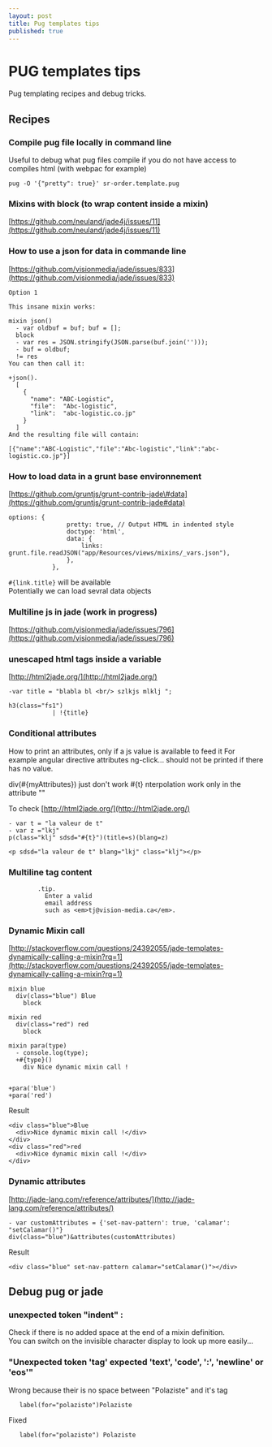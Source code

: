 ```yaml
---
layout: post
title: Pug templates tips
published: true
---
```


# PUG templates tips

Pug templating recipes and debug tricks.

## Recipes

### Compile  pug file locally in command line

Useful to debug what pug files compile if you do not have access to compiles html \(with webpac for example\)

```text
pug -O '{"pretty": true}' sr-order.template.pug
```

### Mixins with block \(to wrap content inside a mixin\)

[https://github.com/neuland/jade4j/issues/11](https://github.com/neuland/jade4j/issues/11)

### How to use a json for data in commande line

[https://github.com/visionmedia/jade/issues/833](https://github.com/visionmedia/jade/issues/833)

```text
Option 1

This insane mixin works:

mixin json()
  - var oldbuf = buf; buf = [];
  block
  - var res = JSON.stringify(JSON.parse(buf.join('')));
  - buf = oldbuf;
  != res
You can then call it:

+json().
  [
    {
      "name": "ABC-Logistic",
      "file":  "Abc-logistic",
      "link":  "abc-logistic.co.jp"
    }
  ]
And the resulting file will contain:

[{"name":"ABC-Logistic","file":"Abc-logistic","link":"abc-logistic.co.jp"}]
```

### How to load data in a grunt base environnement

[https://github.com/gruntjs/grunt-contrib-jade\#data](https://github.com/gruntjs/grunt-contrib-jade#data)

```text
options: {
                pretty: true, // Output HTML in indented style
                doctype: 'html',
                data: {
                    links: grunt.file.readJSON("app/Resources/views/mixins/_vars.json"),
                },
            },
```

`#{link.title}` will be available  
Potentially we can load sevral data objects

### Multiline js in jade \(work in progress\)

[https://github.com/visionmedia/jade/issues/796](https://github.com/visionmedia/jade/issues/796)

### unescaped html tags inside a variable

[http://html2jade.org/](http://html2jade.org/)

```text
-var title = "blabla bl <br/> szlkjs mlklj ";

h3(class="fs1")
            | !{title}
```

### Conditional attributes

How to print an attributes, only if a js value is available to feed it For example angular directive attributes ng-click... should not be printed if there has no value.

div\(\#{myAttributes}\) just don't work \#{t} nterpolation work only in the attribute ""

To check [http://html2jade.org/](http://html2jade.org/)

```text
- var t = "la valeur de t"
- var z ="lkj"
p(class="klj" sdsd="#{t}")(title=s)(blang=z)
```

```markup
<p sdsd="la valeur de t" blang="lkj" class="klj"></p>
```

### Multiline tag content

```text
        .tip.
          Enter a valid
          email address
          such as <em>tj@vision-media.ca</em>.
```

### Dynamic Mixin call

[http://stackoverflow.com/questions/24392055/jade-templates-dynamically-calling-a-mixin?rq=1](http://stackoverflow.com/questions/24392055/jade-templates-dynamically-calling-a-mixin?rq=1)

```text
mixin blue
  div(class="blue") Blue
    block

mixin red
  div(class="red") red
    block

mixin para(type)
  - console.log(type);
  +#{type}()
    div Nice dynamic mixin call !


+para('blue')
+para('red')
```

Result

```markup
<div class="blue">Blue
  <div>Nice dynamic mixin call !</div>
</div>
<div class="red">red
  <div>Nice dynamic mixin call !</div>
</div>
```

### Dynamic attributes

[http://jade-lang.com/reference/attributes/](http://jade-lang.com/reference/attributes/)

```text
- var customAttributes = {'set-nav-pattern': true, 'calamar': "setCalamar()"}
div(class="blue")&attributes(customAttributes)
```

Result

```markup
<div class="blue" set-nav-pattern calamar="setCalamar()"></div>
```

## Debug pug or jade

### **unexpected token "indent"** :

Check if there is no added space at the end of a mixin definition.  
You can switch on the invisible character display to look up more easily...

### "Unexpected token 'tag' expected 'text', 'code', ':', 'newline' or 'eos'"

Wrong because their is no space between "Polaziste" and it's tag

```text
   label(for="polaziste")Polaziste
```

Fixed

```text
   label(for="polaziste") Polaziste
```

